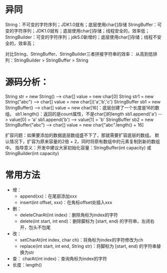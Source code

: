 # 异同
String：不可变的字符序列；JDK1.0就有；底层使用char[]存储 
StringBuffer：可变的字符序列；JDK1.0就有；底层使用char[]存储；线程安全的，效率低； 
StringBuilder：可变的字符序列；jdk5.0新增的；底层使用char[]存储；线程不安全的，效率高； 

对比String、StringBuffer、StringBuilder三者拼接字符串的效率： 从高到低排列：StringBuilder > StringBuffer > String
# 源码分析：
String str = new String() --> char[] value = new char[0]
String str1 = new String("abc") --> char[] value = new char[]{'a','b','c'}
StringBuffer sb1 = new StringBuffer() --> char[] value = new char[16]：底层创建了一个长度是16的数组。 
sb1.length()：返回的是count属性，不是char[]的length
sb1.append('a') --> value[0] = 'a'
sb1.append('b') --> value[1] = 'b'
StringBuffer sb2 = new StringBuffer("abc") --> char[] value = new char["abc".length() + 16]

扩容问题：如果要添加的数据底层数组盛不下了，那就需要扩容底层的数组。 
默认情况下，扩容为原来容量的2倍 + 2，同时将原有数组中的元素复制到新的数组中。
指导意义：开发中建议大家初始化容量：StringBuffer(int capacity) 或 StringBuilder(int capacity) 
# 常用方法

* 增：
    * append(xx)：在尾部添加xxx
    * insert(int offset, xxx)：在角标offset处插入xxx
* 删：
    * deleteCharAt(int index)：删除角标为index的字符
    * delete(int start, int end)：删除脚标为 [start, end) 的字符串，左闭右开，包头不包尾
* 改：
    *  setCharAt(int index, char ch)：将角标为index的字符修改为ch
    *  replace(int start, int end, String str)：将脚标为 [start, end) 的字符串替换为str
* 查： charAt(int index)：查询角标为index的字符
* 长度：length()
